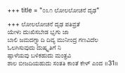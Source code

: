 +++
title = "೦೩೧ ಲೋಲಲೋಚನೆ ದೃಢ"

+++
ಲೋಲಲೋಚನೆ ದೃಢ ಪತಿವ್ರತೆ  
ಯೇಳು ದುಃಖಿಸಬೇಡ ಭೃಗು ಜಾ  
ಬಾಲಿ ಜಮದಗ್ನ್ಯಾದಿ ದಿವ್ಯ ಮುನೀಂದ್ರ ಗಣವಿದೆಲ   
ಓಲಗಿಸುವುದು ದುಷ್ಕೃತಿಗೆ ನಿ  
ಷ್ಪಾಳೆಯವು ಬಳಿಕಹುದು ಮಂತ್ರವಿ  
ಶಾಲ ಬೀಜದಿಯಹುದು ಸಂತತಿ ಕಾಂತೆ ಕೇಳ್ ಎಂದ     ॥31॥